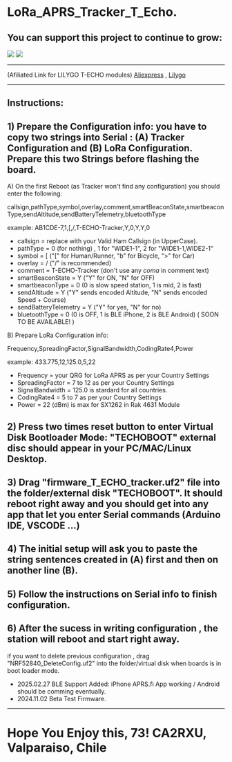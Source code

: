# LoRa_APRS_Tracker_T_Echo.

## You can support this project to continue to grow:

[<img src="https://github.com/richonguzman/LoRa_APRS_Tracker/blob/main/images/github-sponsors.png">](https://github.com/sponsors/richonguzman)     [<img src="https://github.com/richonguzman/LoRa_APRS_Tracker/blob/main/images/paypalme.png">](http://paypal.me/richonguzman)


____________________________________________________

(Afiliated Link for LILYGO T-ECHO modules)
[Aliexpress](https://s.click.aliexpress.com/e/_DmcgSyp) , [Lilygo](https://www.lilygo.cc/products/t-echo?bg_ref=M1lDRSwoKN)

____________________________________________________


## Instructions:

## 1) Prepare the Configuration info: you have to copy two strings into __Serial__ : (A) Tracker Configuration and (B) LoRa Configuration. Prepare this two Strings before flashing the board.

A) On the first Reboot (as Tracker won't find any configuration) you should enter the following:

callsign,pathType,symbol,overlay,comment,smartBeaconState,smartbeaconType,sendAltitude,sendBatteryTelemetry,bluetoothType

example: AB1CDE-7,1,[,/,T-ECHO-Tracker,Y,0,Y,Y,0


- callsign             = replace with your Valid Ham Callsign (in UpperCase).
- pathType             = 0 (for nothing) , 1 for "WIDE1-1", 2 for "WIDE1-1,WIDE2-1"
- symbol               = [ ("[" for Human/Runner, "b" for Bicycle, ">" for Car)
- overlay              = / ("/" is recommended)
- comment              = T-ECHO-Tracker (don't use any *coma* in comment text)
- smartBeaconState     = Y ("Y" for ON, "N" for OFF)
- smartbeaconType      = 0 (0 is slow speed station, 1 is mid, 2 is fast)
- sendAltitude         = Y ("Y" sends encoded Altitude, "N" sends encoded Speed + Course)
- sendBatteryTelemetry = Y ("Y" for yes, "N" for no)
- bluetoothType        = 0 (0 is OFF, 1 is BLE iPhone, 2 is BLE Android) ( SOON TO BE AVAILABLE! )

B) Prepare LoRa Configuration info:

Frequency,SpreadingFactor,SignalBandwidth,CodingRate4,Power

example: 433.775,12,125.0,5,22

- Frequency       = your QRG for LoRa APRS as per your Country Settings
- SpreadingFactor = 7 to 12 as per your Country Settings
- SignalBandwidth = 125.0 is stardard for all countries.
- CodingRate4     = 5 to 7 as per your Country Settings
- Power           = 22 (dBm) is max for SX1262 in Rak 4631 Module


## 2) Press two times reset button to enter Virtual Disk Bootloader Mode: "TECHOBOOT" external disc should appear in your PC/MAC/Linux Desktop.

## 3) Drag "firmware_T_ECHO_tracker.uf2" file into the folder/external disk "TECHOBOOT". It should reboot right away and you should get into any app that let you enter __Serial__ commands (Arduino IDE, VSCODE ...)

## 4) The initial setup will ask you to paste the string sentences created in __(A)__ first and then on another line __(B)__.

## 5) Follow the instructions on __Serial__ info to finish configuration.

## 6) After the sucess in writing configuration , the station will reboot and start right away.

   
if you want to delete previous configuration , drag "NRF52840_DeleteConfig.uf2" into the folder/virtual disk when boards is in boot loader mode.

- 2025.02.27 BLE Support Added: iPhone APRS.fi App working / Android should be comming eventually.
- 2024.11.02 Beta Test Firmware.

___________________________________________________

# Hope You Enjoy this, 73! CA2RXU, Valparaiso, Chile
